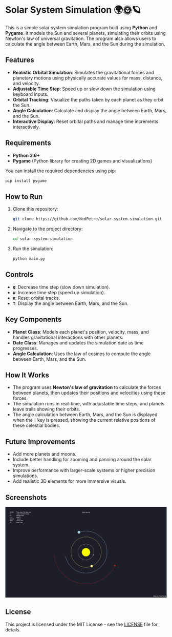 
# Solar System Simulation 🌍🌞🪐

This is a simple solar system simulation program built using **Python** and **Pygame**. It models the Sun and several planets, simulating their orbits using Newton's law of universal gravitation. The program also allows users to calculate the angle between Earth, Mars, and the Sun during the simulation.

## Features

- **Realistic Orbital Simulation**: Simulates the gravitational forces and planetary motions using physically accurate values for mass, distance, and velocity.
- **Adjustable Time Step**: Speed up or slow down the simulation using keyboard inputs.
- **Orbital Tracking**: Visualize the paths taken by each planet as they orbit the Sun.
- **Angle Calculation**: Calculate and display the angle between Earth, Mars, and the Sun.
- **Interactive Display**: Reset orbital paths and manage time increments interactively.

## Requirements

- **Python 3.6+**
- **Pygame** (Python library for creating 2D games and visualizations)

You can install the required dependencies using pip:

```bash
pip install pygame
```

## How to Run

1. Clone this repository:

   ```bash
   git clone https://github.com/NedPetre/solar-system-simulation.git
   ```

2. Navigate to the project directory:

   ```bash
   cd solar-system-simulation
   ```

3. Run the simulation:

   ```bash
   python main.py
   ```

## Controls

- **`Q`**: Decrease time step (slow down simulation).
- **`W`**: Increase time step (speed up simulation).
- **`R`**: Reset orbital tracks.
- **`T`**: Display the angle between Earth, Mars, and the Sun.

## Key Components

- **Planet Class**: Models each planet's position, velocity, mass, and handles gravitational interactions with other planets.
- **Date Class**: Manages and updates the simulation date as time progresses.
- **Angle Calculation**: Uses the law of cosines to compute the angle between Earth, Mars, and the Sun.

## How It Works

- The program uses **Newton's law of gravitation** to calculate the forces between planets, then updates their positions and velocities using these forces.
- The simulation runs in real-time, with adjustable time steps, and planets leave trails showing their orbits.
- The angle calculation between Earth, Mars, and the Sun is displayed when the `T` key is pressed, showing the current relative positions of these celestial bodies.

## Future Improvements

- Add more planets and moons.
- Include better handling for zooming and panning around the solar system.
- Improve performance with larger-scale systems or higher precision simulations.
- Add realistic 3D elements for more immersive visuals.

## Screenshots

![Screenshot](screenshot.png)

## License

This project is licensed under the MIT License - see the [LICENSE](LICENSE) file for details.
